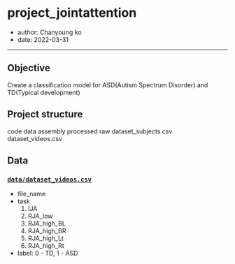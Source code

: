 # project_jointattention
* author: Chanyoung ko
* date: 2022-03-31
---
## Objective
Create a classification model for ASD(Autism Spectrum Disorder) and TD(Typical development)

## Project structure
code
data
    assembly
    processed 
    raw
    dataset_subjects.csv
    dataset_videos.csv
## Data
### [`data/dataset_videos.csv`](data/dataset_videos.csv)
* file_name
* task
    1. IJA
    2. RJA_low
    3. RJA_high_BL
    4. RJA_high_BR
    5. RJA_high_Lt
    6. RJA_high_Rt
* label: 0 - TD, 1 - ASD